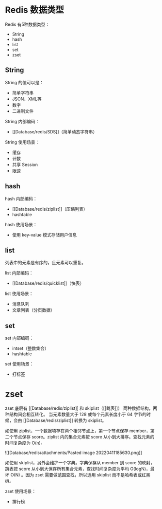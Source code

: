 # Redis 数据类型

Redis 有5种数据类型：

- String
- hash
- list
- set
- zset

## String

String 的值可以是：

- 简单字符串
- JSON、XML等
- 数字
- 二进制文件

String 内部编码：

- [[Database/redis/SDS]]（简单动态字符串）

String 使用场景：

- 缓存
- 计数
- 共享 Session
- 限速

## hash

hash 内部编码：

- [[Database/redis/ziplist]]（压缩列表）
- hashtable

hash 使用场景：

- 使用 key-value 模式存储用户信息

## list

列表中的元素是有序的，且元素可以重复。

list 内部编码：

- [[Database/redis/quicklist]]（快表）

list 使用场景：

- 消息队列
- 文章列表（分页数据）

## set


set 内部编码：

- intset（整数集合）
- hashtable

set 使用场景：

- 打标签

# zset

zset 底层有 [[Database/redis/ziplist]] 和 skiplist（[[跳表]]） 两种数据结构，两种结构间会相互转化。
当元素数量大于 128 或每个元素长度小于 64 字节的时候，会由 [[Database/redis/ziplist]] 转换为 skiplist。

如使用 ziplist，一个数据项存在两个相邻节点上，第一个节点保存 member，第二个节点保存 score。ziplist 内的集合元素按 score 从小到大排序。查找元素的时间复杂度为 O(n)。

![[Database/redis/attachments/Pasted image 20220411185630.png]]

如使用 skiplist，另外会维护一个字典。字典保存从 member 到 score 的映射，跳表按 score 从小到大保存所有集合元素，查找时间复杂度为平均 O(logN)，最坏 O(N) 。因为 zset 需要做范围查找，所以选用 skiplist 而不是哈希表或红黑树。

zset 使用场景：

- 排行榜